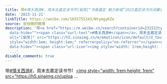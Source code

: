 ```yaml
---
title: 带#情关西游#，周末去嘉定读书节[偷笑]“书香嘉定 魅力新城”2023嘉定读书月闭幕式暨分享会：《西游记》是一本怎样的书？ [图片][图片]
date: '2023-11-21'
linkTitle: https://weibo.com/1655755343/NtymgyKZe
source: 张怡微的微博
description: '带<a href="https://m.weibo.cn/search?containerid=231522type%3D1%26t%3D10%26q%3D%23%E6%83%85%E5%85%B3%E8%A5%BF%E6%B8%B8%23"
  data-hide=""><span class="surl-text">#情关西游#</span></a>，周末去嘉定读书节<span class="url-icon"><img
  alt="[偷笑]" src="https://h5.sinaimg.cn/m/emoticon/icon/default/d_touxiao-0d995330b6.png"
  style="width:1em; height:1em;" referrerpolicy="no-referrer"></span><a href="https://weibo.cn/sinaurl?u=https%3A%2F%2Fmp.weixin.qq.com%2Fs%2Fb_CS_9YE4yamVesObM8uSA"
  data-hide=""><span class="url-icon"><img style="width: 1rem;height: 1rem" src="https://h5.sinaimg.cn/uploa
  ...'
disable_comments: true
---
```

带<a href="https://m.weibo.cn/search?containerid=231522type%3D1%26t%3D10%26q%3D%23%E6%83%85%E5%85%B3%E8%A5%BF%E6%B8%B8%23" data-hide=""><span class="surl-text">#情关西游#</span></a>，周末去嘉定读书节<span class="url-icon"><img alt="[偷笑]" src="https://h5.sinaimg.cn/m/emoticon/icon/default/d_touxiao-0d995330b6.png" style="width:1em; height:1em;" referrerpolicy="no-referrer"></span><a href="https://weibo.cn/sinaurl?u=https%3A%2F%2Fmp.weixin.qq.com%2Fs%2Fb_CS_9YE4yamVesObM8uSA" data-hide=""><span class="url-icon"><img style="width: 1rem;height: 1rem" src="https://h5.sinaimg.cn/uploa ...